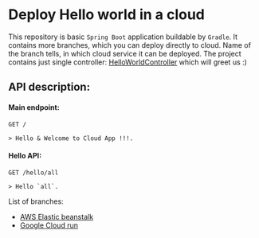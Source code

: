 # Deploy Hello world in a cloud 
This repository is basic `Spring Boot` application buildable by `Gradle`. 
It contains more branches, which you can deploy directly to cloud. Name of the branch tells, in which cloud service it can be deployed.
The project contains just single controller: [HelloWorldController](src/main/java/com/example/demo/HelloWorldController.java) which will greet us :)

## API description:
#### Main endpoint:
```
GET /

> Hello & Welcome to Cloud App !!!.
```
#### Hello API:
```
GET /hello/all

> Hello `all`.
```

List of branches:
- [AWS Elastic beanstalk](_lspalek_/_hello-world-in-cloud_/tree/aws-elastic-beanstalk)
- [Google Cloud run](_user_/_hello-world-in-cloud_/tree/GCP-Cloud-run)